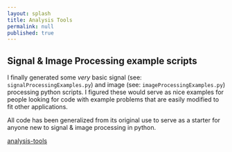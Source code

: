 ```yaml
---
layout: splash
title: Analysis Tools
permalink: null
published: true
---
```


Signal & Image Processing example scripts
-------------------

I finally generated some _very_ basic signal (see: `signalProcessingExamples.py`) and image (see: `imageProcessingExamples.py`) processing python scripts. 
I figured these would serve as nice examples for people looking for code with example problems that are easily modified to fit other applications.  

All code has been generalized from its original use to serve as a starter for anyone new to signal & image processing in python.  

[analysis-tools](https://github.com/richkylet/analysis-tools)
